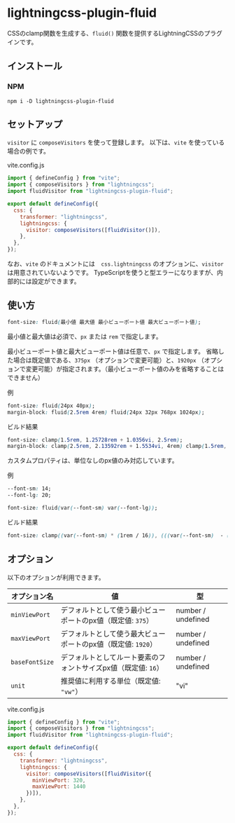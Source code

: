 # lightningcss-plugin-fluid

CSSのclamp関数を生成する、`fluid()` 関数を提供するLightningCSSのプラグインです。



## インストール

### NPM

```
npm i -D lightningcss-plugin-fluid
```


## セットアップ


`visitor` に `composeVisitors` を使って登録します。
以下は、`vite` を使っている場合の例です。


vite.config.js
```javascript
import { defineConfig } from "vite";
import { composeVisitors } from "lightningcss";
import fluidVisitor from "lightningcss-plugin-fluid";

export default defineConfig({
  css: {
    transformer: "lightningcss",
    lightningcss: {
      visitor: composeVisitors([fluidVisitor()]),
    },
  },
});
```

なお、`vite` のドキュメントには　`css.lightningcss` のオプションに、`visitor` は用意されていないようです。
TypeScriptを使うと型エラーになりますが、内部的には設定ができます。


## 使い方

```css
font-size: fluid(最小値 最大値 最小ビューポート値 最大ビューポート値);
```


最小値と最大値は必須で、`px` または `rem` で指定します。

最小ビューポート値と最大ビューポート値は任意で、`px` で指定します。
省略した場合は既定値である、`375px` （オプションで変更可能）と、`1920px` （オプションで変更可能）が指定されます。（最小ビューポート値のみを省略することはできません）

例
```css
font-size: fluid(24px 40px);
margin-block: fluid(2.5rem 4rem) fluid(24px 32px 768px 1024px);
```



ビルド結果
```css
font-size: clamp(1.5rem, 1.25728rem + 1.0356vi, 2.5rem);
margin-block: clamp(2.5rem, 2.13592rem + 1.5534vi, 4rem) clamp(1.5rem, 0rem + 3.125vi, 2rem);
```

カスタムプロパティは、単位なしのpx値のみ対応しています。


例
```css
--font-sm: 14;
--font-lg: 20;

font-size: fluid(var(--font-sm) var(--font-lg));
```



ビルド結果
```css
font-size: clamp((var(--font-sm) * (1rem / 16)), (((var(--font-sm)  - ((var(--font-lg)  - var(--font-sm)) / (1920 - 375)) * 375 ) * (1rem / 16))  + ( ((var(--font-lg)  - var(--font-sm)) / (1920 - 375)) * 100vi)), (var(--font-lg) * (1rem / 16)));
```


## オプション

以下のオプションが利用できます。

| オプション名 | 値 | 型   |
| --- | --- | --- |
| `minViewPort` | デフォルトとして使う最小ビューポートのpx値（既定値: `375`）  | number / undefined  |
| `maxViewPort`  |  デフォルトとして使う最大ビューポートのpx値（既定値: `1920`）  | number / undefined |
| `baseFontSize`  | デフォルトとしてルート要素のフォントサイズpx値（既定値: `16`） | number / undefined |
| `unit`  | 推奨値に利用する単位（既定値: `"vw"`） | "vi" | "vw" | "cqw" | "cqi" |


vite.config.js
```javascript
import { defineConfig } from "vite";
import { composeVisitors } from "lightningcss";
import fluidVisitor from "lightningcss-plugin-fluid";

export default defineConfig({
  css: {
    transformer: "lightningcss",
    lightningcss: {
      visitor: composeVisitors([fluidVisitor({
        minViewPort: 320,
        maxViewPort: 1440
      })]),
    },
  },
});
```
